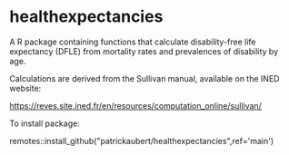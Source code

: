 # healthexpectancies

A R package containing functions that calculate disability-free life expectancy (DFLE) from mortality rates and prevalences of disability by age.

Calculations are derived from the Sullivan manual, available on the INED website:

https://reves.site.ined.fr/en/resources/computation_online/sullivan/

To install package:

remotes::install_github("patrickaubert/healthexpectancies",ref='main')

